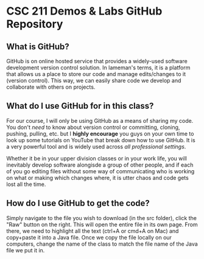 # CSC 211 Demos & Labs GitHub Repository

## What is GitHub?
GitHub is on online hosted service that provides a widely-used software development version control solution. In lameman's terms, it is a platform that allows us a place to store our code and manage edits/changes to it (version control). This way, we can easily share code we develop and collaborate with others on projects.

## What do I use GitHub for in this class?
For our course, I will only be using GitHub as a means of sharing my code. You don't *need* to know about version control or committing, cloning, pushing, pulling, etc. but I **highly encourage** you guys on your own time to look up some tutorials on YouTube that break down how to use GitHub. It is a very powerful tool and is widely used across *all professional settings*. 

Whether it be in your upper division classes or in your work life, you will inevitably develop software alongisde a group of other people, and if each of you go editing files without some way of communicating who is working on what or making which changes where, it is utter chaos and code gets lost all the time.

## How do I use GitHub to get the code?
Simply navigate to the file you wish to download (in the src folder), click the "Raw" button on the right. This will open the entire file in its own page. From there, we need to highlight all the text (ctrl+A or cmd+A on Mac) and copy+paste it into a Java file. Once we copy the file locally on our computers, change the name of the class to match the file name of the Java file we put it in.
